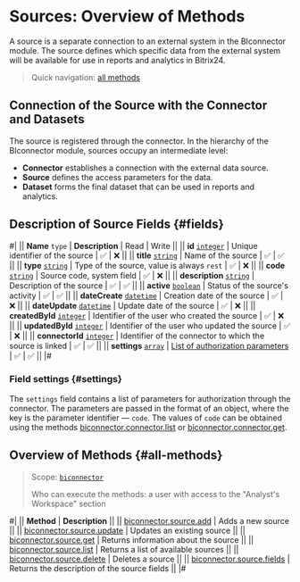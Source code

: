 # Sources: Overview of Methods

A source is a separate connection to an external system in the BIconnector module. The source defines which specific data from the external system will be available for use in reports and analytics in Bitrix24.

> Quick navigation: [all methods](#all-methods) 

## Connection of the Source with the Connector and Datasets

The source is registered through the connector. In the hierarchy of the BIconnector module, sources occupy an intermediate level:
- **Connector** establishes a connection with the external data source.
- **Source** defines the access parameters for the data.
- **Dataset** forms the final dataset that can be used in reports and analytics.

## Description of Source Fields {#fields}

#|
|| **Name**
`type` | **Description** | Read | Write ||
|| **id**
[`integer`](../../data-types.md) | Unique identifier of the source | ✅ | ❌ ||
|| **title**
[`string`](../../data-types.md) | Name of the source | ✅ | ✅ ||
|| **type**
[`string`](../../data-types.md) | Type of the source, value is always `rest` | ✅ | ❌ ||
|| **code**
[`string`](../../data-types.md) | Source code, system field | ✅ | ❌ ||
|| **description**
[`string`](../../data-types.md) | Description of the source | ✅ | ✅ ||
|| **active**
[`boolean`](../../data-types.md) | Status of the source's activity | ✅ | ✅ ||
|| **dateCreate**
[`datetime`](../../data-types.md) | Creation date of the source | ✅ | ❌ ||
|| **dateUpdate**
[`datetime`](../../data-types.md) | Update date of the source | ✅ | ❌ ||
|| **createdById**
[`integer`](../../data-types.md) | Identifier of the user who created the source | ✅ | ❌ ||
|| **updatedById**
[`integer`](../../data-types.md) | Identifier of the user who updated the source | ✅ | ❌ ||
|| **connectorId**
[`integer`](../../data-types.md) | Identifier of the connector to which the source is linked | ✅ | ✅ ||
|| **settings**
[`array`](../../data-types.md) | [List of authorization parameters](#settings) | ✅ | ✅ ||
|#

### Field settings {#settings}

The `settings` field contains a list of parameters for authorization through the connector. The parameters are passed in the format of an object, where the key is the parameter identifier — `code`. The values of `code` can be obtained using the methods [biconnector.connector.list](../connector/biconnector-connector-list.md) or [biconnector.connector.get](../connector/biconnector-connector-get.md).

## Overview of Methods {#all-methods}

> Scope: [`biconnector`](../../scopes/permissions.md)
>
> Who can execute the methods: a user with access to the "Analyst's Workspace" section

#|
|| **Method** | **Description** ||
|| [biconnector.source.add](./biconnector-source-add.md) | Adds a new source ||
|| [biconnector.source.update](./biconnector-source-update.md) | Updates an existing source ||
|| [biconnector.source.get](./biconnector-source-get.md) | Returns information about the source ||
|| [biconnector.source.list](./biconnector-source-list.md) | Returns a list of available sources ||
|| [biconnector.source.delete](./biconnector-source-delete.md) | Deletes a source ||
|| [biconnector.source.fields](./biconnector-source-fields.md) | Returns the description of the source fields ||
|#